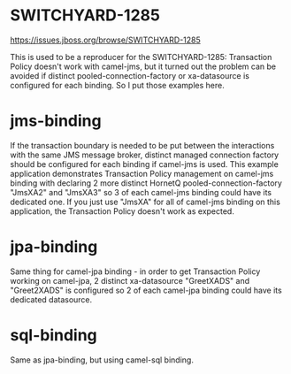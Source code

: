 SWITCHYARD-1285
============
https://issues.jboss.org/browse/SWITCHYARD-1285

This is used to be a reproducer for the SWITCHYARD-1285: Transaction Policy doesn't work with camel-jms, but it turned out the problem can be avoided if distinct pooled-connection-factory or xa-datasource is configured for each binding. So I put those examples here.

jms-binding
============
If the transaction boundary is needed to be put between the interactions with the same JMS message broker, distinct managed connection factory should be configured for each binding if camel-jms is used. This example application demonstrates Transaction Policy management on camel-jms binding with declaring 2 more distinct HornetQ pooled-connection-factory "JmsXA2" and "JmsXA3" so 3 of each camel-jms binding could have its dedicated one. If you just use "JmsXA" for all of camel-jms binding on this application, the Transaction Policy doesn't work as expected.

jpa-binding
============
Same thing for camel-jpa binding - in order to get Transaction Policy working on camel-jpa, 2 distinct xa-datasource "GreetXADS" and "Greet2XADS" is configured so 2 of each camel-jpa binding could have its dedicated datasource.

sql-binding
============
Same as jpa-binding, but using camel-sql binding.
